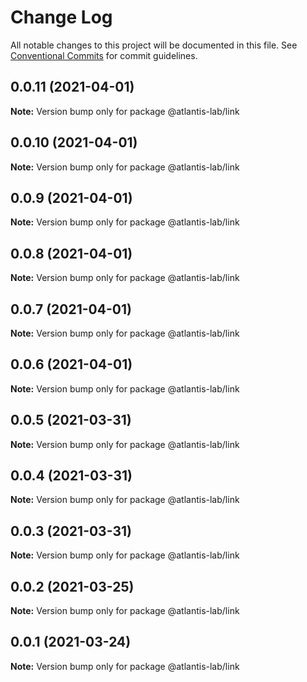 # Change Log

All notable changes to this project will be documented in this file.
See [Conventional Commits](https://conventionalcommits.org) for commit guidelines.

## 0.0.11 (2021-04-01)

**Note:** Version bump only for package @atlantis-lab/link





## 0.0.10 (2021-04-01)

**Note:** Version bump only for package @atlantis-lab/link





## 0.0.9 (2021-04-01)

**Note:** Version bump only for package @atlantis-lab/link





## 0.0.8 (2021-04-01)

**Note:** Version bump only for package @atlantis-lab/link





## 0.0.7 (2021-04-01)

**Note:** Version bump only for package @atlantis-lab/link





## 0.0.6 (2021-04-01)

**Note:** Version bump only for package @atlantis-lab/link





## 0.0.5 (2021-03-31)

**Note:** Version bump only for package @atlantis-lab/link





## 0.0.4 (2021-03-31)

**Note:** Version bump only for package @atlantis-lab/link





## 0.0.3 (2021-03-31)

**Note:** Version bump only for package @atlantis-lab/link





## 0.0.2 (2021-03-25)

**Note:** Version bump only for package @atlantis-lab/link





## 0.0.1 (2021-03-24)

**Note:** Version bump only for package @atlantis-lab/link
